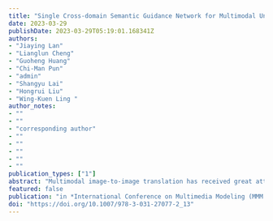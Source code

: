 ```yaml
---
title: "Single Cross-domain Semantic Guidance Network for Multimodal Unsupervised Image Translation"
date: 2023-03-29
publishDate: 2023-03-29T05:19:01.168341Z
authors: 
- "Jiaying Lan"
- "Lianglun Cheng"
- "Guoheng Huang"
- "Chi-Man Pun"
- "admin"
- "Shangyu Lai"
- "Hongrui Liu"
- "Wing-Kuen Ling "
author_notes:
- ""
- ""
- "corresponding author"
- ""
- ""
- ""
- ""
- ""
publication_types: ["1"]
abstract: "Multimodal image-to-image translation has received great attention due to its flexibility and practicality. The existing methods lack the generality of effective style representation, and cannot capture different levels of stylistic semantic information from cross-domain images. Besides, they ignore the parallelism for cross-domain image generation, and their generator can only be responsible for specific domains. To address these issues, we propose a novel Single Cross-domain Semantic Guidance Network (SCSG-Net) for coarse-to-fine semantically controllable multimodal image translation. Images from different domains are mapped to a unified visual semantic latent space by a dual sparse feature pyramid encoder, and then the generative module generates the result images by extracting semantic style representation from the input images in a self-supervised manner guided by adaptive discrimination. Especially, our SCSG-Net meets the needs of users in different styles as well as diverse scenarios. Extensive experiments on different benchmark datasets show that our method can outperform other state-of-the-art methods both quantitatively and qualitatively."
featured: false
publication: "in *International Conference on Multimedia Modeling (MMM 2023)* [CCF C]"
doi: "https://doi.org/10.1007/978-3-031-27077-2_13"
---
```


